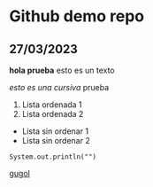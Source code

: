 # Github demo repo

## 27/03/2023

**hola prueba** esto es un texto

*esto es una cursiva* prueba

1. Lista ordenada 1
2. Lista ordenada 2

- Lista sin ordenar 1
- Lista sin ordenar 2

`System.out.println("")`

[gugol](https://www.google.com/)